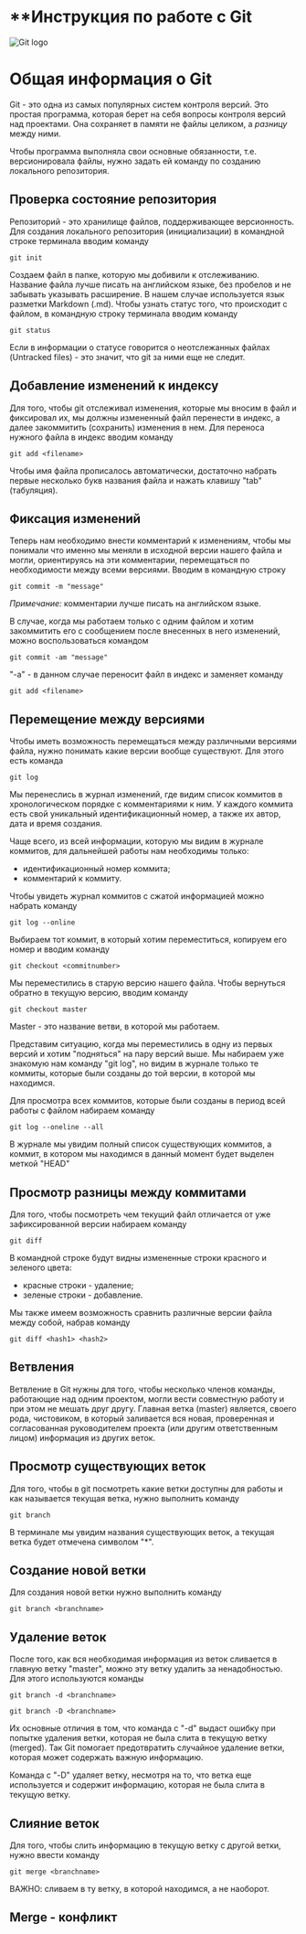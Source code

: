 # **Инструкция по работе с Git

![Git logo](git.jpg)

# Общая информация о Git

Git - это одна из самых популярных систем контроля версий. Это простая программа, которая берет на себя вопросы контроля версий над проектами. Она сохраняет в памяти не файлы целиком, а *разницу* между ними.

Чтобы программа выполняла свои основные обязанности, т.е. версионировала файлы, нужно задать ей команду  по созданию локального репозитория.

## Проверка состояние репозитория

Репозиторий - это хранилище файлов, поддерживающее версионность. Для создания локального репозитория (инициализации) в командной строке терминала вводим команду

    git init

Создаем файл в папке, которую мы добивили к отслеживанию. Название файла лучше писать на английском языке, без пробелов и не забывать указывать расширение. В нашем случае используется язык разметки Markdown (.md).
Чтобы узнать статус того, что происходит с файлом, в командную строку терминала вводим команду

    git status

Если в информации о статусе говорится о неотслежанных файлах (Untracked files) - это значит, что git за ними еще не следит.

## Добавление изменений к индексу

Для того, чтобы git отслеживал изменения, которые мы вносим в файл и фиксировал их, мы должны измененный файл перенести в индекс, а далее закоммитить (сохранить) изменения в нем. Для переноса нужного файла в индекс вводим команду

    git add <filename>

Чтобы имя файла прописалось автоматически, достаточно набрать первые несколько букв названия файла и нажать клавишу "tab" (табуляция).

## Фиксация изменений

Теперь нам необходимо внести комментарий к изменениям, чтобы мы понимали что именно мы меняли в исходной версии нашего файла и могли, ориентируясь на эти комментарии, перемещаться по необходимости между всеми версиями. Вводим в командную строку 

    git commit -m "message"

*Примечание:* комментарии лучше писать на английском языке.

В случае, когда мы работаем только с одним файлом и хотим закоммитить его с сообщением после внесенных в него изменений, можно воспользоваться командом

    git commit -am "message"

"-а" - в данном случае переносит файл в индекс и заменяет команду 

    git add <filename>

## Перемещение между версиями

Чтобы иметь возможность перемещаться между различными версиями файла, нужно понимать какие версии вообще существуют. Для этого есть команда 

    git log

Мы перенеслись в журнал изменений, где видим список коммитов в хронологическом порядке с комментариями к ним. У каждого коммита есть свой уникальный идентификационный номер, а также их автор, дата и время создания.

Чаще всего, из всей информации, которую мы видим в журнале коммитов, для дальнейшей работы нам необходимы только:

* идентификационный номер коммита;
* комментарий к коммиту.

Чтобы увидеть журнал коммитов с сжатой информацией можно набрать команду

    git log --online

Выбираем тот коммит, в который хотим переместиться, копируем его номер и вводим команду

    git checkout <commitnumber>

Мы переместились в старую версию нашего файла. Чтобы вернуться обратно в текущую версию, вводим команду

    git checkout master

Master - это название ветви, в которой мы работаем.

Представим ситуацию, когда мы переместились в одну из первых версий и хотим "подняться" на пару версий выше. Мы набираем уже знакомую нам команду "git log", но видим в журнале только те коммиты, которые были созданы до той версии, в которой мы находимся. 

Для просмотра всех коммитов, которые были созданы в период всей работы с файлом набираем команду

    git log --oneline --all

В журнале мы увидим полный список существующих коммитов, а коммит, в котором мы находимся в данный момент будет выделен меткой "HEAD"

## Просмотр разницы между коммитами

Для того, чтобы посмотреть чем текущий файл отличается от уже зафиксированной версии набираем команду

    git diff

В командной строке будут видны измененные строки красного и зеленого цвета:

* красные строки - удаление;
* зеленые строки - добавление.

Мы также имеем возможность сравнить различные версии файла между собой, набрав команду 

    git diff <hash1> <hash2>

## Ветвления

Ветвление в Git нужны для того, чтобы несколько членов команды, работающие над одним проектом, могли вести совместную работу и при этом не мешать друг другу. Главная ветка (master) является, своего рода, чистовиком, в который заливается вся новая, проверенная и согласованная руководителем проекта (или другим ответственным лицом) информация из других веток.

## Просмотр существующих веток

Для того, чтобы в git посмотреть какие ветки доступны для работы и как называется текущая ветка, нужно выполнить команду

    git branch

В терминале мы увидим названия существующих веток, а текущая ветка будет отмечена символом "*".

## Создание новой ветки

Для создания новой ветки нужно выполнить команду

    git branch <branchname>

## Удаление веток

После того, как вся необходимая информация из веток сливается в главную ветку "master", можно эту ветку удалить за ненадобностью. Для этого используются команды

    git branch -d <branchname>

    git branch -D <branchname>

Их основные отличия в том, что команда с "-d" выдаст ошибку при попытке удаления ветки, которая не была слита в текущую ветку (merged). Так Git помогает предотвратить случайное удаление ветки, которая может содержать важную информацию.

Команда с "-D" удаляет ветку, несмотря на то, что ветка еще используется и содержит информацию, которая не была слита в текущую ветку.

## Слияние веток

Для того, чтобы слить информацию в текущую ветку с другой ветки, нужно ввести команду

    git merge <branchname>

ВАЖНО: сливаем в ту ветку, в которой находимся, а не наоборот.

## Merge - конфликт
